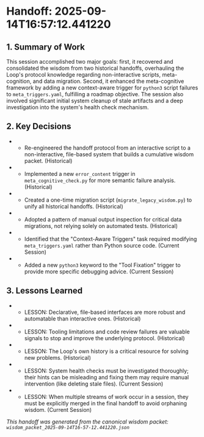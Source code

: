 # Handoff: 2025-09-14T16:57:12.441220

## 1. Summary of Work
This session accomplished two major goals: first, it recovered and consolidated the wisdom from two historical handoffs, overhauling the Loop's protocol knowledge regarding non-interactive scripts, meta-cognition, and data migration. Second, it enhanced the meta-cognitive framework by adding a new context-aware trigger for `python3` script failures to `meta_triggers.yaml`, fulfilling a roadmap objective. The session also involved significant initial system cleanup of stale artifacts and a deep investigation into the system's health check mechanism.

## 2. Key Decisions
- - Re-engineered the handoff protocol from an interactive script to a non-interactive, file-based system that builds a cumulative wisdom packet. (Historical)
- - Implemented a new `error_content` trigger in `meta_cognitive_check.py` for more semantic failure analysis. (Historical)
- - Created a one-time migration script (`migrate_legacy_wisdom.py`) to unify all historical handoffs. (Historical)
- - Adopted a pattern of manual output inspection for critical data migrations, not relying solely on automated tests. (Historical)
- - Identified that the "Context-Aware Triggers" task required modifying `meta_triggers.yaml` rather than Python source code. (Current Session)
- - Added a new `python3` keyword to the "Tool Fixation" trigger to provide more specific debugging advice. (Current Session)

## 3. Lessons Learned
- - LESSON: Declarative, file-based interfaces are more robust and automatable than interactive ones. (Historical)
- - LESSON: Tooling limitations and code review failures are valuable signals to stop and improve the underlying protocol. (Historical)
- - LESSON: The Loop's own history is a critical resource for solving new problems. (Historical)
- - LESSON: System health checks must be investigated thoroughly; their hints can be misleading and fixing them may require manual intervention (like deleting stale files). (Current Session)
- - LESSON: When multiple streams of work occur in a session, they must be explicitly merged in the final handoff to avoid orphaning wisdom. (Current Session)

*This handoff was generated from the canonical wisdom packet: `wisdom_packet_2025-09-14T16-57-12.441220.json`*